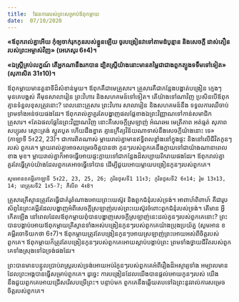 ```yaml
---
title:  ផែនការរបស់ព្រះសម្រាប់ឪពុកម្តាយ
date:  07/10/2020
---
```


**«ឪពុករាល់គ្នាអើយ កុំឲ្យចាក់រុកកូនរបស់ខ្លួនឡើយ ចូរបង្រៀនវាទៅតាមដំបូន្មាន និងសេចក្តី ដាស់តឿនរបស់ព្រះអម្ចាស់វិញ» (អេភេសូរ 6៖4)។**

**«ឯស្ត្រីគ្រប់លក្ខណ៍ តើអ្នកណានឹងរកបាន ដ្បិតស្ត្រីយ៉ាងនោះមានតម្លៃជាជាងពួកត្បូងទទឹមទៅទៀត» (សុភាសិត 31៖10)។**

ឪពុកម្តាយមានតួនាទីដ៏សំខាន់មួយ។ ឪពុកគឺជាមេគ្រួសារ។ គ្រួសារគឺជាកន្លែងបង្ហាត់បង្រៀន ក្មេងៗមុនគេបង្អស់ គឺមុនសាលារៀន ព្រះវិហារ និងសហគមន៍ទៅទៀត។ តើយ៉ាងទៅណាវិញ ប្រសិនបើឪពុកគ្មានទំនួលខុសត្រូវនោះ? ពេលនោះគ្រួសារ ព្រះវិហារ សាលារៀន និងសហគមន៍នឹង ទទួលការឈឺចាប់ព្រមទាំងអន់ថយផងដែរ។ ឪពុករាល់គ្នាគួរតែបង្ហាញផលផ្លែខាងឯព្រះវិញ្ញាណទៅកាន់សមាជិក គ្រួសារ។ «តែឯផលផ្លែនៃព្រះវិញ្ញាណវិញ នោះគឺសេចក្តីស្រឡាញ់ អំណរអរ មេត្រីភាព អត់ធ្មត់ សុភាព សប្បុរស ស្មោះត្រង់ ស្លូតបូត ហើយដឹងខ្នាត គ្មានក្រឹត្យវិន័យណាទាស់នឹងសេចក្តីយ៉ាងនោះ ទេ» (កាឡាទី 5៖22, 23)។ ជាការពិតណាស់ ម្តាយរាល់គ្នាមានឥទ្ធិពលខ្លាំងនៅក្នុងផ្ទះ និងនៅលើជីវិតកូនៗរបស់ ពួកគេ។ ម្តាយរាល់គ្នាអាចសម្រេចចិត្តបានថា កូនៗរបស់ពួកគេនឹងក្លាយទៅជាយ៉ាងណានាពេលខាង មុខ។ ម្តាយរាល់គ្នាក៏អាចធ្វើអោយផ្ទះក្លាយទៅជាកន្លែងដ៏សប្បាយរីករាយផងដែរ។ ឪពុករាល់គ្នាគួរតែធ្វើគ្រប់យ៉ាងដែលពួកគេអាចធ្វើទៅបាន ដើម្បីជួយអោយម្តាយបង្រៀនកូនៗរបស់ពួកគេ។

`សូមអានខគម្ពីរកាឡាទី 5៖22, 23, 25, 26; កូរិនថូសទី1 11៖3; កូរិនថូសទី2 6៖14; រ៉ូម 13៖13, 14; ពេត្រុសទី2 1៖5-7; ភីលីព 4៖8។`

គ្រួសារគ្រីស្ទានត្រូវតែធ្វើជាគំរូតំណាងអោយព្រះយេស៊ូវ និងពួកជំនុំរបស់ទ្រង់។ អាពាហ៍ពិពាហ៍ គឺជារូបស័ព្ទនៃព្រះគម្ពីរដែលបង្ហាញអំពីសេចក្តីស្រឡាញ់របស់ព្រះយេស៊ូវចំពោះពួកជំនុំរបស់ទ្រង់។ តើមាន អ្វីកើតឡើង នៅពេលដែលឪពុកម្តាយពុំបានបង្ហាញសេចក្តីស្រឡាញ់នេះដល់កូនៗរបស់ពួកគេនោះ? ព្រះបានបង្គាប់អោយឪពុកម្តាយគ្រីស្ទានទាំងអស់បង្រៀនកូនៗរបស់ពួកគេយ៉ាងប្រុងប្រយ័ត្ន (សូមអាន ខគម្ពីរចោទិយកថា 6៖7)។ ឪពុកម្តាយត្រូវតែបង្រៀនកូនៗអោយស្រឡាញ់ព្រះអោយអស់ពីចិត្តរបស់ពួកគេ។ ឪពុកម្តាយក៏ត្រូវតែបង្រៀនកូនៗរបស់ពួកគេអោយស្តាប់បង្គាប់ព្រះ ព្រមទាំងថ្វាយជីវិតរបស់ពួក គេទាំងស្រុងទៅឯទ្រង់ផងដែរ។

ព្រះបានមានបន្ទូលប្រាប់រាស្ត្ររបស់ទ្រង់អោយអប់រំកូនៗរបស់ពួកគេអំពីរឿងដ៏អស្ចារ្យទាំង អម្បាលមានដែលព្រះអង្គបានធ្វើសម្រាប់ពួកគេ។ ដូច្នេះ ការបង្រៀនដែលយើងបានផ្តល់អោយកូនៗរបស់ យើងនឹងជួយពួកគេអោយជ្រើសរើសបម្រើព្រះ។ បន្ទាប់មក ពួកគេនឹងឆ្លើយតបទៅឯព្រះនូវរាល់ការសម្រេច ចិត្តរបស់ពួកគេ។